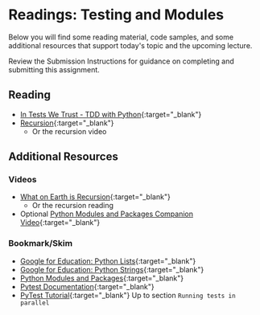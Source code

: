 # Readings: Testing and Modules

Below you will find some reading material, code samples, and some additional resources that support today's topic and the upcoming lecture.

Review the Submission Instructions for guidance on completing and submitting this assignment.

## Reading

- [In Tests We Trust - TDD with Python](https://code.likeagirl.io/in-tests-we-trust-tdd-with-python-af69f47e6932){:target="_blank"}
- [Recursion](https://www.geeksforgeeks.org/recursion/){:target="_blank"}
  - Or the recursion video 

## Additional Resources

### Videos

- [What on Earth is Recursion](https://www.youtube.com/watch?v=Mv9NEXX1VHc){:target="_blank"}
  - Or the recursion reading 
- Optional [Python Modules and Packages Companion Video](https://realpython.com/courses/python-modules-packages/){:target="_blank"}

### Bookmark/Skim

- [Google for Education: Python Lists](https://developers.google.com/edu/python/lists){:target="_blank"}
- [Google for Education: Python Strings](https://developers.google.com/edu/python/strings){:target="_blank"}
- [Python Modules and Packages](https://realpython.com/python-modules-packages/){:target="_blank"}
- [Pytest Documentation](https://docs.pytest.org/en/latest/){:target="_blank"}
- [PyTest Tutorial](https://www.guru99.com/pytest-tutorial.html){:target="_blank"} Up to section `Running tests in parallel`
